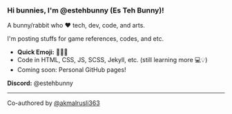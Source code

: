 ### Hi bunnies, I'm @estehbunny (Es Teh Bunny)!

A bunny/rabbit who ❤️ tech, dev, code, and arts.

I'm posting stuffs for game references, codes, and etc.

- **Quick Emoji:** 🧊🍹🐰
- Code in HTML, CSS, JS, SCSS, Jekyll, etc. (still learning more 💻💡)
- Coming soon: Personal GitHub pages!

**Discord:** @estehbunny

---

Co-authored by [@akmalrusli363](https://github.com/akmalrusli363)

<!---
estehbunny/estehbunny is a ✨ special ✨ repository because its `README.md` (this file) appears on your GitHub profile.
You can click the Preview link to take a look at your changes.
--->
